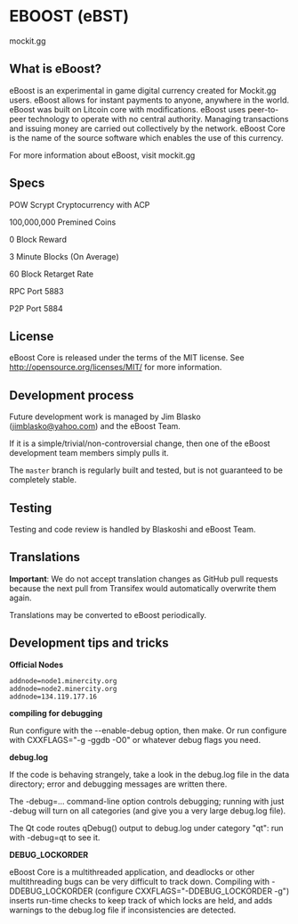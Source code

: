 <a href="http://i.imgur.com/fH1Cqxc.jpg"><img src="http://i.imgur.com/fH1Cqxc.jpg" title="" /></a>


EBOOST (eBST)
===========

mockit.gg

What is eBoost?
----------------

eBoost is an experimental in game digital currency created for Mockit.gg users. 
eBoost allows for instant payments to anyone, anywhere in the world. 
eBoost was built on Litcoin core with modifications.
eBoost uses peer-to-peer technology to operate with no central authority.
Managing transactions and issuing money are carried
out collectively by the network. eBoost Core is the name of the source
software which enables the use of this currency.

For more information about eBoost, visit mockit.gg

Specs
-----
POW Scrypt Cryptocurrency with ACP

100,000,000 Premined Coins  

0 Block Reward

3 Minute Blocks (On Average)

60 Block Retarget Rate

RPC Port 5883

P2P Port 5884


License
-------

eBoost Core is released under the terms of the MIT license.
See http://opensource.org/licenses/MIT/ for more information.

Development process
-------------------

Future development work is managed by Jim Blasko (jimblasko@yahoo.com) and the eBoost Team. 

If it is a simple/trivial/non-controversial change, then one of the eBoost
development team members simply pulls it.

The `master` branch is regularly built and tested, but is not guaranteed to be
completely stable. 

Testing
-------

Testing and code review is handled by Blaskoshi and eBoost Team.


Translations
------------

**Important**: We do not accept translation changes as GitHub pull requests because the next
pull from Transifex would automatically overwrite them again.

Translations may be converted to eBoost periodically.

Development tips and tricks
---------------------------
**Official Nodes**
```
addnode=node1.minercity.org
addnode=node2.minercity.org
addnode=134.119.177.16
```

**compiling for debugging**

Run configure with the --enable-debug option, then make. Or run configure with
CXXFLAGS="-g -ggdb -O0" or whatever debug flags you need.

**debug.log**

If the code is behaving strangely, take a look in the debug.log file in the data directory;
error and debugging messages are written there.

The -debug=... command-line option controls debugging; running with just -debug will turn
on all categories (and give you a very large debug.log file).

The Qt code routes qDebug() output to debug.log under category "qt": run with -debug=qt
to see it.


**DEBUG_LOCKORDER**

eBoost Core is a multithreaded application, and deadlocks or other multithreading bugs
can be very difficult to track down. Compiling with -DDEBUG_LOCKORDER (configure
CXXFLAGS="-DDEBUG_LOCKORDER -g") inserts run-time checks to keep track of which locks
are held, and adds warnings to the debug.log file if inconsistencies are detected.
